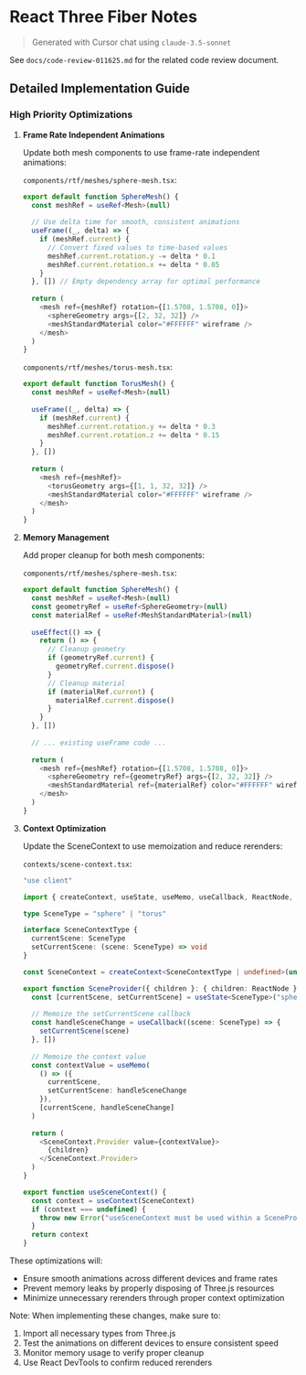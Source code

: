 # React Three Fiber Notes

> Generated with Cursor chat using `claude-3.5-sonnet`

See `docs/code-review-011625.md` for the related code review document.

## Detailed Implementation Guide

### High Priority Optimizations

1. **Frame Rate Independent Animations**

   Update both mesh components to use frame-rate independent animations:

   `components/rtf/meshes/sphere-mesh.tsx`:

   ```typescript
   export default function SphereMesh() {
     const meshRef = useRef<Mesh>(null)
     
     // Use delta time for smooth, consistent animations
     useFrame((_, delta) => {
       if (meshRef.current) {
         // Convert fixed values to time-based values
         meshRef.current.rotation.y -= delta * 0.1
         meshRef.current.rotation.x += delta * 0.05
       }
     }, []) // Empty dependency array for optimal performance
     
     return (
       <mesh ref={meshRef} rotation={[1.5708, 1.5708, 0]}>
         <sphereGeometry args={[2, 32, 32]} />
         <meshStandardMaterial color="#FFFFFF" wireframe />
       </mesh>
     )
   }
   ```

    `components/rtf/meshes/torus-mesh.tsx`:
   ```typescript
   export default function TorusMesh() {
     const meshRef = useRef<Mesh>(null)
     
     useFrame((_, delta) => {
       if (meshRef.current) {
         meshRef.current.rotation.y += delta * 0.3
         meshRef.current.rotation.z += delta * 0.15
       }
     }, [])
     
     return (
       <mesh ref={meshRef}>
         <torusGeometry args={[1, 1, 32, 32]} />
         <meshStandardMaterial color="#FFFFFF" wireframe />
       </mesh>
     )
   }
   ```

2. **Memory Management**

   Add proper cleanup for both mesh components:

   `components/rtf/meshes/sphere-mesh.tsx`:

   ```typescript
   export default function SphereMesh() {
     const meshRef = useRef<Mesh>(null)
     const geometryRef = useRef<SphereGeometry>(null)
     const materialRef = useRef<MeshStandardMaterial>(null)
     
     useEffect(() => {
       return () => {
         // Cleanup geometry
         if (geometryRef.current) {
           geometryRef.current.dispose()
         }
         // Cleanup material
         if (materialRef.current) {
           materialRef.current.dispose()
         }
       }
     }, [])
     
     // ... existing useFrame code ...
     
     return (
       <mesh ref={meshRef} rotation={[1.5708, 1.5708, 0]}>
         <sphereGeometry ref={geometryRef} args={[2, 32, 32]} />
         <meshStandardMaterial ref={materialRef} color="#FFFFFF" wireframe />
       </mesh>
     )
   }
   ```

3. **Context Optimization**

   Update the SceneContext to use memoization and reduce rerenders:

   `contexts/scene-context.tsx`:

   ```typescript
   "use client"
   
   import { createContext, useState, useMemo, useCallback, ReactNode, useContext } from "react"
   
   type SceneType = "sphere" | "torus"
   
   interface SceneContextType {
     currentScene: SceneType
     setCurrentScene: (scene: SceneType) => void
   }
   
   const SceneContext = createContext<SceneContextType | undefined>(undefined)
   
   export function SceneProvider({ children }: { children: ReactNode }) {
     const [currentScene, setCurrentScene] = useState<SceneType>("sphere")
     
     // Memoize the setCurrentScene callback
     const handleSceneChange = useCallback((scene: SceneType) => {
       setCurrentScene(scene)
     }, [])
     
     // Memoize the context value
     const contextValue = useMemo(
       () => ({
         currentScene,
         setCurrentScene: handleSceneChange
       }),
       [currentScene, handleSceneChange]
     )
     
     return (
       <SceneContext.Provider value={contextValue}>
         {children}
       </SceneContext.Provider>
     )
   }
   
   export function useSceneContext() {
     const context = useContext(SceneContext)
     if (context === undefined) {
       throw new Error("useSceneContext must be used within a SceneProvider")
     }
     return context
   }
   ```

These optimizations will:
- Ensure smooth animations across different devices and frame rates
- Prevent memory leaks by properly disposing of Three.js resources
- Minimize unnecessary rerenders through proper context optimization

Note: When implementing these changes, make sure to:
1. Import all necessary types from Three.js
2. Test the animations on different devices to ensure consistent speed
3. Monitor memory usage to verify proper cleanup
4. Use React DevTools to confirm reduced rerenders
